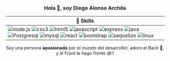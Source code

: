 <h3 align="center">Hola 👋, soy Diego Alonso Archila</h3>

| 🧐 Skills |
| - |
| <a><img alt='node.js' src='https://img.shields.io/badge/NodeJS-100000?style=for-the-badge&logo=node.js&logoColor=green&labelColor=black&color=green'/></a> <a><img alt='css3' src='https://img.shields.io/badge/CSS3%20(BEM)-100000?style=for-the-badge&logo=css3&logoColor=white&labelColor=6D7DF4&color=3C3939'/></a> <a><img alt='html5' src='https://img.shields.io/badge/HTLM-100000?style=for-the-badge&logo=html5&logoColor=white&labelColor=FF002F&color=F4B984'/></a> <a><img alt='javascript' src='https://img.shields.io/badge/Javascript-100000?style=for-the-badge&logo=javascript&logoColor=4CFF00&labelColor=000000&color=A67D2A'/></a> <a></a><img alt='express' src='https://img.shields.io/badge/Express-100000?style=for-the-badge&logo=express&logoColor=000000&labelColor=FFFFFF&color=FFFFFF'/></a> <a><img alt='java' src='https://img.shields.io/badge/JAVA_SE-100000?style=for-the-badge&logo=java&logoColor=FFFFFF&labelColor=4D33BD&color=7555FF'/></a> <a><img alt='Postgresql' src='https://img.shields.io/badge/postgresql-100000?style=for-the-badge&logo=Postgresql&logoColor=4D33BD&labelColor=FFFFFF&color=46135C'/></a> <a><img alt='mysql' src='https://img.shields.io/badge/MySQL-100000?style=for-the-badge&logo=mysql&logoColor=FFFFFF&labelColor=FF3C3C&color=FF3C3C'/></a> <a><img alt='react' src='https://img.shields.io/badge/React-100000?style=for-the-badge&logo=react&logoColor=FFFFFF&labelColor=6600FF&color=47316C'/></a> <a><img alt='bootstrap' src='https://img.shields.io/badge/bootstrap-100000?style=for-the-badge&logo=bootstrap&logoColor=FFFFFF&labelColor=6610f2&color=190638'/></a> <a><img alt='sequelize' src='https://img.shields.io/badge/Sequelize-100000?style=for-the-badge&logo=sequelize&logoColor=0026FF&labelColor=FFFFFF&color=0026FF'/></a> <a><img alt='linux' src='https://img.shields.io/badge/Debian_ubuntu-100000?style=for-the-badge&logo=linux&logoColor=000000&labelColor=FFFFFF&color=FF3434'/></a> | 
<p align="center">Soy una persona <strong>apasionada</strong> por el mundo del desarrollo!, adoro el Back 👻, y al Front le hago frente 😄!!</p>
